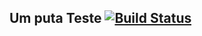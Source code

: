 ## Um puta Teste [![Build Status](https://travis-ci.org/felquis/travis-teste.png?branch=master)](https://travis-ci.org/felquis/travis-teste)